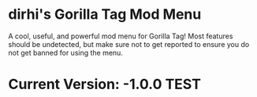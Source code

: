 # dirhi's Gorilla Tag Mod Menu

A cool, useful, and powerful mod menu for Gorilla Tag! Most features should be undetected, but make sure not to get reported to ensure you do not get banned for using the menu.

# Current Version: -1.0.0 TEST
